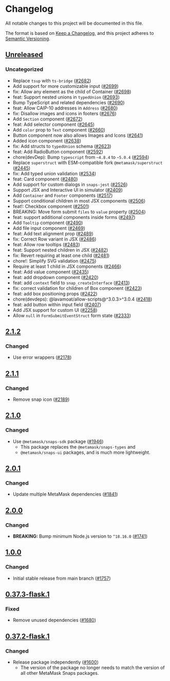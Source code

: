 # Changelog

All notable changes to this project will be documented in this file.

The format is based on [Keep a Changelog](https://keepachangelog.com/en/1.0.0/),
and this project adheres to [Semantic Versioning](https://semver.org/spec/v2.0.0.html).

## [Unreleased]

### Uncategorized

- Replace `tsup` with `ts-bridge` ([#2682](https://github.com/MetaMask/snaps/pull/2682))
- Add support for more customizable input ([#2699](https://github.com/MetaMask/snaps/pull/2699))
- fix: Allow any element as the child of Container ([#2698](https://github.com/MetaMask/snaps/pull/2698))
- feat: Support nested unions in `typedUnion` ([#2693](https://github.com/MetaMask/snaps/pull/2693))
- Bump TypeScript and related dependencies ([#2690](https://github.com/MetaMask/snaps/pull/2690))
- feat: Allow CAIP-10 addresses in `Address` ([#2680](https://github.com/MetaMask/snaps/pull/2680))
- fix: Disallow images and icons in footers ([#2676](https://github.com/MetaMask/snaps/pull/2676))
- Add `Section` component ([#2672](https://github.com/MetaMask/snaps/pull/2672))
- feat: Add selector component ([#2645](https://github.com/MetaMask/snaps/pull/2645))
- Add `color` prop to `Text` component ([#2660](https://github.com/MetaMask/snaps/pull/2660))
- Button component now also allows Images and Icons ([#2641](https://github.com/MetaMask/snaps/pull/2641))
- Added icon component ([#2638](https://github.com/MetaMask/snaps/pull/2638))
- fix: Add structs to `typedUnion` schema ([#2623](https://github.com/MetaMask/snaps/pull/2623))
- feat: Add RadioButton component ([#2592](https://github.com/MetaMask/snaps/pull/2592))
- chore(devDep): Bump `typescript` from `~4.8.4` to `~5.0.4` ([#2594](https://github.com/MetaMask/snaps/pull/2594))
- Replace `superstruct` with ESM-compatible fork `@metamask/superstruct` ([#2445](https://github.com/MetaMask/snaps/pull/2445))
- fix: Add typed union validation ([#2534](https://github.com/MetaMask/snaps/pull/2534))
- feat: Card component ([#2480](https://github.com/MetaMask/snaps/pull/2480))
- Add support for custom dialogs in `snaps-jest` ([#2526](https://github.com/MetaMask/snaps/pull/2526))
- Support JSX and Interactive UI in simulator ([#2409](https://github.com/MetaMask/snaps/pull/2409))
- Add `Container` and `Footer` components ([#2517](https://github.com/MetaMask/snaps/pull/2517))
- Support conditional children in most JSX components ([#2506](https://github.com/MetaMask/snaps/pull/2506))
- feat!: Checkbox component ([#2501](https://github.com/MetaMask/snaps/pull/2501))
- BREAKING: Move form submit `files` to `value` property ([#2504](https://github.com/MetaMask/snaps/pull/2504))
- feat: support additional components inside forms ([#2497](https://github.com/MetaMask/snaps/pull/2497))
- Add `Tooltip` component ([#2490](https://github.com/MetaMask/snaps/pull/2490))
- Add file input component ([#2469](https://github.com/MetaMask/snaps/pull/2469))
- feat: Add text alignment prop ([#2489](https://github.com/MetaMask/snaps/pull/2489))
- fix: Correct Row variant in JSX ([#2486](https://github.com/MetaMask/snaps/pull/2486))
- feat: Allow row tooltips ([#2483](https://github.com/MetaMask/snaps/pull/2483))
- feat: Support nested children in JSX ([#2482](https://github.com/MetaMask/snaps/pull/2482))
- fix: Revert requiring at least one child ([#2481](https://github.com/MetaMask/snaps/pull/2481))
- chore!: Simplify SVG validation ([#2475](https://github.com/MetaMask/snaps/pull/2475))
- Require at least 1 child in JSX components ([#2466](https://github.com/MetaMask/snaps/pull/2466))
- feat: Add value component ([#2435](https://github.com/MetaMask/snaps/pull/2435))
- feat: add dropdown component ([#2420](https://github.com/MetaMask/snaps/pull/2420))
- feat: add `context` field to `snap_createInterface` ([#2413](https://github.com/MetaMask/snaps/pull/2413))
- fix: correct validation for children of Box component ([#2423](https://github.com/MetaMask/snaps/pull/2423))
- feat: add box positioning props ([#2422](https://github.com/MetaMask/snaps/pull/2422))
- chore(devdeps): @lavamoat/allow-scripts@^3.0.3>^3.0.4 ([#2418](https://github.com/MetaMask/snaps/pull/2418))
- feat: add button within input field ([#2407](https://github.com/MetaMask/snaps/pull/2407))
- Add JSX support for custom UI ([#2258](https://github.com/MetaMask/snaps/pull/2258))
- Allow `null` in `FormSubmitEventStruct` form state ([#2333](https://github.com/MetaMask/snaps/pull/2333))

## [2.1.2]

### Changed

- Use error wrappers ([#2178](https://github.com/MetaMask/snaps/pull/2178))

## [2.1.1]

### Changed

- Remove snap icon ([#2189](https://github.com/MetaMask/snaps/pull/2189))

## [2.1.0]

### Changed

- Use `@metamask/snaps-sdk` package ([#1946](https://github.com/MetaMask/snaps/pull/1946))
  - This package replaces the `@metamask/snaps-types` and
  - `@metamask/snaps-ui` packages, and is much more lightweight.

## [2.0.1]

### Changed

- Update multiple MetaMask dependencies ([#1841](https://github.com/MetaMask/snaps/pull/1841))

## [2.0.0]

### Changed

- **BREAKING:** Bump minimum Node.js version to `^18.16.0` ([#1741](https://github.com/MetaMask/snaps/pull/1741))

## [1.0.0]

### Changed

- Initial stable release from main branch ([#1757](https://github.com/MetaMask/snaps/pull/1757))

## [0.37.3-flask.1]

### Fixed

- Remove unused dependencies ([#1680](https://github.com/MetaMask/snaps/pull/1680))

## [0.37.2-flask.1]

### Changed

- Release package independently ([#1600](https://github.com/MetaMask/snaps/pull/1600))
  - The version of the package no longer needs to match the version of all other
    MetaMask Snaps packages.

[Unreleased]: https://github.com/MetaMask/snaps/compare/@metamask/json-rpc-example-snap@2.1.2...HEAD
[2.1.2]: https://github.com/MetaMask/snaps/compare/@metamask/json-rpc-example-snap@2.1.1...@metamask/json-rpc-example-snap@2.1.2
[2.1.1]: https://github.com/MetaMask/snaps/compare/@metamask/json-rpc-example-snap@2.1.0...@metamask/json-rpc-example-snap@2.1.1
[2.1.0]: https://github.com/MetaMask/snaps/compare/@metamask/json-rpc-example-snap@2.0.1...@metamask/json-rpc-example-snap@2.1.0
[2.0.1]: https://github.com/MetaMask/snaps/compare/@metamask/json-rpc-example-snap@2.0.0...@metamask/json-rpc-example-snap@2.0.1
[2.0.0]: https://github.com/MetaMask/snaps/compare/@metamask/json-rpc-example-snap@1.0.0...@metamask/json-rpc-example-snap@2.0.0
[1.0.0]: https://github.com/MetaMask/snaps/compare/@metamask/json-rpc-example-snap@0.37.3-flask.1...@metamask/json-rpc-example-snap@1.0.0
[0.37.3-flask.1]: https://github.com/MetaMask/snaps/compare/@metamask/json-rpc-example-snap@0.37.2-flask.1...@metamask/json-rpc-example-snap@0.37.3-flask.1
[0.37.2-flask.1]: https://github.com/MetaMask/snaps/releases/tag/@metamask/json-rpc-example-snap@0.37.2-flask.1
